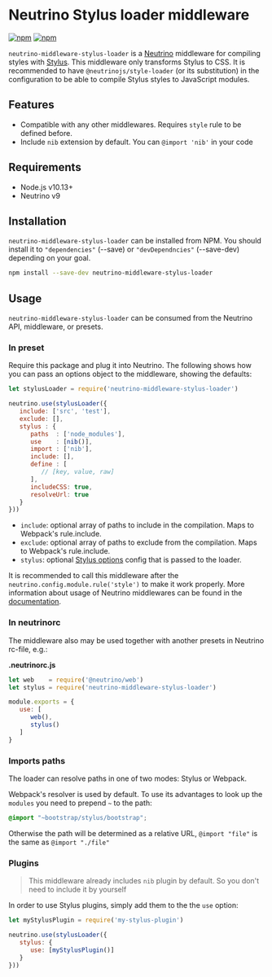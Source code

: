 # Neutrino Stylus loader middleware

[![npm](https://img.shields.io/npm/v/neutrino-middleware-stylus-loader.svg)](https://www.npmjs.com/package/neutrino-middleware-stylus-loader)
[![npm](https://img.shields.io/npm/dt/neutrino-middleware-stylus-loader.svg)](https://www.npmjs.com/package/neutrino-middleware-stylus-loader)

`neutrino-middleware-stylus-loader` is a [Neutrino](https://neutrino.js.org) middleware for compiling styles with [Stylus](https://stylus-lang.com/). This middleware only transforms Stylus to CSS. It is recommended to have `@neutrinojs/style-loader` (or its substitution) in the configuration to be able to compile Stylus styles to JavaScript modules.

## Features

- Compatible with any other middlewares. Requires `style` rule to be defined before.
- Include `nib` extension by default. You can `@import 'nib'` in your code

## Requirements

* Node.js v10.13+
* Neutrino v9

## Installation

`neutrino-middleware-stylus-loader` can be installed from NPM. You should install it to `"dependencies"` (--save) or `"devDependncies"` (--save-dev) depending on your goal.

```bash
npm install --save-dev neutrino-middleware-stylus-loader
```

## Usage

`neutrino-middleware-stylus-loader` can be consumed from the Neutrino API, middleware, or presets.

### In preset

Require this package and plug it into Neutrino. The following shows how you can pass an options object to the middleware, showing the defaults:

```js
let stylusLoader = require('neutrino-middleware-stylus-loader')

neutrino.use(stylusLoader({
   include: ['src', 'test'],
   exclude: [],
   stylus : {
      paths  : ['node_modules'],
      use    : [nib()],
      import : ['nib'],
      include: [],
      define : [
         // [key, value, raw]
      ],
      includeCSS: true,
      resolveUrl: true
   }
}))
```

- `include`: optional array of paths to include in the compilation. Maps to Webpack's rule.include.
- `exclude`: optional array of paths to exclude from the compilation. Maps to Webpack's rule.include.
- `stylus`: optional [Stylus options](https://stylus-lang.com/docs/js.html) config that is passed to the loader.

It is recommended to call this middleware after the `neutrino.config.module.rule('style')` to make it work properly. More information about usage of Neutrino middlewares can be found in the [documentation](https://neutrino.js.org/middleware).

### In **neutrinorc**

The middleware also may be used together with another presets in Neutrino rc-file, e.g.:

**.neutrinorc.js**

```js
let web    = require('@neutrino/web')
let stylus = require('neutrino-middleware-stylus-loader')

module.exports = {
   use: [
      web(),
      stylus()
   ]
}
```

### Imports paths

The loader can resolve paths in one of two modes: Stylus or Webpack.

Webpack's resolver is used by default. To use its advantages to look up the `modules` you need to prepend `~` to the path:

```css
@import "~bootstrap/stylus/bootstrap";
```

Otherwise the path will be determined as a relative URL, `@import "file"` is the same as `@import "./file"`

### Plugins

> This middleware already includes `nib` plugin by default. So you don't need to include it by yourself

In order to use Stylus plugins, simply add them to the the `use` option:

```js
let myStylusPlugin = require('my-stylus-plugin')

neutrino.use(stylusLoader({
   stylus: {
      use: [myStylusPlugin()]
   }
}))
```